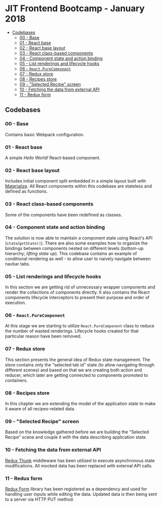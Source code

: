 # JIT Frontend Bootcamp - January 2018

- [Codebases](#codebases)
  - [00 - Base](#00---base)
  - [01 - React base](#01---react-base)
  - [02 - React base layout](#02---react-base-layout)
  - [03 - React class-based components](#03---react-class-based-components)
  - [04 - Component state and action binding](#04---component-state-and-action-binding)
  - [05 - List renderings and lifecycle hooks](#05---list-renderings-and-lifecycle-hooks)
  - [06 - `React.PureComponent`](#06---reactpurecomponent)
  - [07 - Redux store](#07---redux-store)
  - [08 - Recipes store](#08---recipes-store)
  - [09 - "Selected Recipe" screen](#09---selected-recipe-screen)
  - [10 - Fetching the data from external API](#10---fetching-the-data-from-external-api)
  - [11 - Redux form](#11---redux-form)


## Codebases
### 00 - Base
Contains basic Webpack configuration.
### 01 - React base
A simple *Hello World!* React-based component.
### 02 - React base layout
Includes initial component split embedded in a simple layout built with [Materialize](http://materializecss.com/). All React components within this codebase are stateless and defined as functions.
### 03 - React class-based components
Some of the components have been redefined as classes.
### 04 - Component state and action binding
The solution is now able to maintain a component state using React's API (`state`/`getState()`). There are also some examples how to organize the bindings between components nested on different levels (bottom-up hierarchy; *lifting state up*). This codebase contains an example of conditional rendering as well - to allow user to naively navigate between navbar tabs.
### 05 - List renderings and lifecycle hooks
In this section we are getting rid of unnecessary wrapper components and render the collections of components directly. It also contains the React components lifecycle interceptors to present their purpose and order of execution.
### 06 - `React.PureComponent`
At this stage we are starting to utilize `React.PureComponent` class to reduce the number of wasted renderings. Lifecycle hooks created for that particular reason have been removed.
### 07 - Redux store
This section presents the general idea of Redux state management. The store contains only the "selected tab id" state (to allow navigating through different scenes) and based on that we are creating both action and reducer, which later are getting connected to components promoted to containers.
### 08 - Recipes store
In this chapter we are extending the model of the application state to make it aware of all recipes-related data.
### 09 - "Selected Recipe" screen
Based on the knowledge gathered before we are building the "Selected Recipe" scene and couple it with the data describing application state.
### 10 - Fetching the data from external API
[Redux Thunk](https://github.com/gaearon/redux-thunk) middleware has been utilized to execute asynchronous state modifications. All mocked data has been replaced with external API calls.
### 11 - Redux form
[Redux Form](https://redux-form.com/7.2.0/) library has been registered as a dependency and used for handling user inputs while editing the data. Updated data is then being sent to a server via HTTP PUT method.